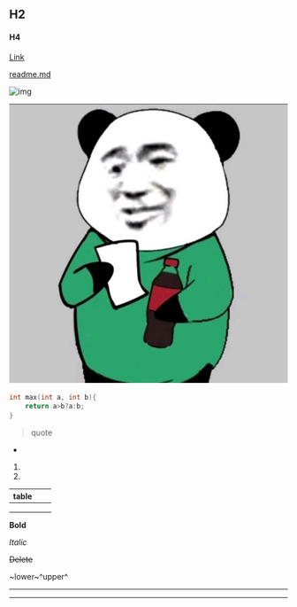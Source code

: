 ## H2

#### H4

[Link](https://www.baidu.com)

[readme.md](readme.md)

![img](https://www.baidu.com/img/PCtm_d9c8750bed0b3c7d089fa7d55720d6cf.png)

![img](image.jpg)

```C++
int max(int a, int b){
    return a>b?a:b;
}
```

>quote

- 

1. 

0. 

|  table  |      |      |
| ---- | ---- | ---- |
| |      |      |
|      |      |      |
|      |      |      |

**Bold**

*Italic*

~~Delete~~

~lower~^upper^

---

****

